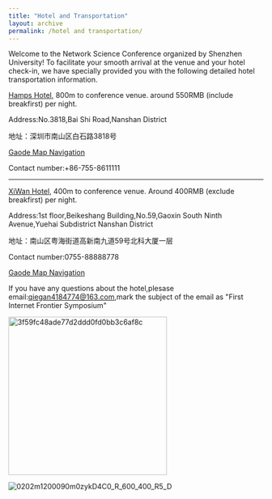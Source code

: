 ```yaml
---
title: "Hotel and Transportation"
layout: archive
permalink: /hotel and transportation/
---
```


Welcome to the Network Science Conference organized by Shenzhen University! To facilitate your smooth arrival at the venue and your hotel check-in, we have specially provided you with the following detailed hotel transportation information.

[Hamps Hotel](http://www.hamps.cn/), 800m to conference venue. around 550RMB (include breakfirst) per night.

Address:No.3818,Bai Shi Road,Nanshan District

地址：深圳市南山区白石路3818号

[Gaode Map Navigation](https://surl.amap.com/13eDzwpvgOL)

Contact number:+86-755-8611111



------

[XiWan Hotel](https://hk.trip.com/hotels/shenzhen-hotel-detail-81065413/shenzhen-seaone-hotel/), 400m to conference venue. Around 400RMB (exclude breakfirst) per night.



Address:1st floor,Beikeshang Building,No.59,Gaoxin South Ninth Avenue,Yuehai Subdistrict Nanshan District

地址：南山区粤海街道高新南九道59号北科大厦一层

Contact number:0755-88888778

[Gaode Map Navigation](https://surl.amap.com/2RXTrd3hed2)

If you have any questions about the hotel,plesase email:qiegan4184774@163.com,mark the subject of the email as "First Internet Frontier Symposium"

<img width="313" alt="3f59fc48ade77d2ddd0fd0bb3c6af8c" src="https://github.com/user-attachments/assets/7e175844-9192-4307-8386-c5e392771422" />

![0202m1200090m0zykD4C0_R_600_400_R5_D](https://github.com/user-attachments/assets/7f545ed7-396b-4cfb-8cde-fff1b8c5fe31)
